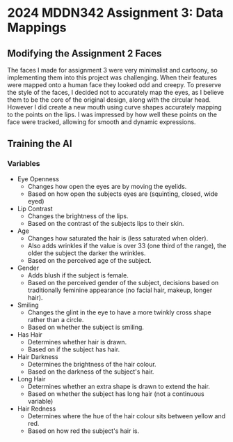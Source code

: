 # 2024 MDDN342 Assignment 3: Data Mappings

## Modifying the Assignment 2 Faces

The faces I made for assignment 3 were very minimalist and cartoony, so implementing them into this project was challenging. When their features were mapped onto a human face they looked odd and creepy. To preserve the style of the faces, I decided not to accurately map the eyes, as I believe them to be the core of the original design, along with the circular head. However I did create a new mouth using curve shapes accurately mapping to the points on the lips. I was impressed by how well these points on the face were tracked, allowing for smooth and dynamic expressions. 

## Training the AI

### Variables

- Eye Openness
    - Changes how open the eyes are by moving the eyelids.
    - Based on how open the subjects eyes are (squinting, closed, wide eyed)
- Lip Contrast
    - Changes the brightness of the lips.
    - Based on the contrast of the subjects lips to their skin.
- Age
    - Changes how saturated the hair is (less saturated when older).
    - Also adds wrinkles if the value is over 33 (one third of the range), the older the subject the darker the wrinkles.
    - Based on the perceived age of the subject.
- Gender
    - Adds blush if the subject is female.
    - Based on the perceived gender of the subject, decisions based on traditionally feminine appearance (no facial hair, makeup, longer hair).
- Smiling
    - Changes the glint in the eye to have a more twinkly cross shape rather than a circle.
    - Based on whether the subject is smiling.
- Has Hair
    - Determines whether hair is drawn.
    - Based on if the subject has hair.
- Hair Darkness
    - Determines the brightness of the hair colour.
    - Based on the darkness of the subject's hair.
- Long Hair
    - Determines whether an extra shape is drawn to extend the hair.
    - Based on whether the subject has long hair (not a continuous variable)
- Hair Redness
    - Determines where the hue of the hair colour sits between yellow and red.
    - Based on how red the subject's hair is.
